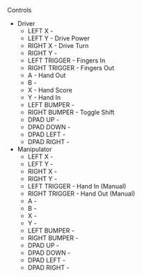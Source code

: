 Controls
* Driver
  * LEFT X        -
  * LEFT Y        - Drive Power
  * RIGHT X       - Drive Turn
  * RIGHT Y       -
  * LEFT TRIGGER  - Fingers In
  * RIGHT TRIGGER - Fingers Out
  * A             - Hand Out
  * B             -
  * X             - Hand Score
  * Y             - Hand In
  * LEFT BUMPER   -
  * RIGHT BUMPER  - Toggle Shift
  * DPAD UP       -
  * DPAD DOWN     -
  * DPAD LEFT     -
  * DPAD RIGHT    -
* Manipulator
  * LEFT X        -
  * LEFT Y        -
  * RIGHT X       -
  * RIGHT Y       -
  * LEFT TRIGGER  - Hand In (Manual)
  * RIGHT TRIGGER - Hand Out (Manual)
  * A             -
  * B             -
  * X             -
  * Y             -
  * LEFT BUMPER   -
  * RIGHT BUMPER  -
  * DPAD UP       -
  * DPAD DOWN     -
  * DPAD LEFT     -
  * DPAD RIGHT    -